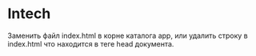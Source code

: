 # Intech
Заменить файл index.html в корне каталога app, или удалить строку в index.html <base dir> что находится в теге head документа.
